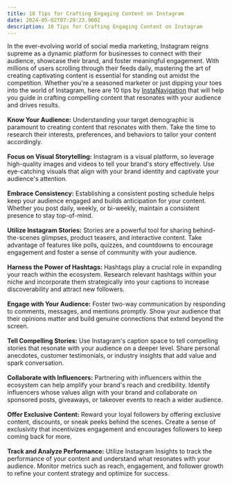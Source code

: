 ```yaml
---
title: 10 Tips for Crafting Engaging Content on Instagram
date: 2024-05-02T07:29:23.960Z
description: 10 Tips for Crafting Engaging Content on Instagram
---
```

In the ever-evolving world of social media marketing, Instagram reigns supreme as a dynamic platform for businesses to connect with their audience, showcase their brand, and foster meaningful engagement. With millions of users scrolling through their feeds daily, mastering the art of creating captivating content is essential for standing out amidst the competition. Whether you're a seasoned marketer or just dipping your toes into the world of Instagram, here are 10 tips by [InstaNavigation](https://instanavigation.xyz/) that will help you guide in crafting compelling content that resonates with your audience and drives results.\
\
**Know Your Audience:** Understanding your target demographic is paramount to creating content that resonates with them. Take the time to research their interests, preferences, and behaviors to tailor your content accordingly.\
\
**Focus on Visual Storytelling:** Instagram is a visual platform, so leverage high-quality images and videos to tell your brand's story effectively. Use eye-catching visuals that align with your brand identity and captivate your audience's attention.\
\
**Embrace Consistency:** Establishing a consistent posting schedule helps keep your audience engaged and builds anticipation for your content. Whether you post daily, weekly, or bi-weekly, maintain a consistent presence to stay top-of-mind.\
\
**Utilize Instagram Stories:** Stories are a powerful tool for sharing behind-the-scenes glimpses, product teasers, and interactive content. Take advantage of features like polls, quizzes, and countdowns to encourage engagement and foster a sense of community with your audience.\
\
**Harness the Power of Hashtags:** Hashtags play a crucial role in expanding your reach within the ecosystem. Research relevant hashtags within your niche and incorporate them strategically into your captions to increase discoverability and attract new followers.\
\
**Engage with Your Audience:** Foster two-way communication by responding to comments, messages, and mentions promptly. Show your audience that their opinions matter and build genuine connections that extend beyond the screen.\
\
**Tell Compelling Stories:** Use Instagram's caption space to tell compelling stories that resonate with your audience on a deeper level. Share personal anecdotes, customer testimonials, or industry insights that add value and spark conversation.\
\
**Collaborate with Influencers:** Partnering with influencers within the ecosystem can help amplify your brand's reach and credibility. Identify influencers whose values align with your brand and collaborate on sponsored posts, giveaways, or takeover events to reach a wider audience.\
\
**Offer Exclusive Content:** Reward your loyal followers by offering exclusive content, discounts, or sneak peeks behind the scenes. Create a sense of exclusivity that incentivizes engagement and encourages followers to keep coming back for more.\
\
**Track and Analyze Performance:** Utilize Instagram Insights to track the performance of your content and understand what resonates with your audience. Monitor metrics such as reach, engagement, and follower growth to refine your content strategy and optimize for success.